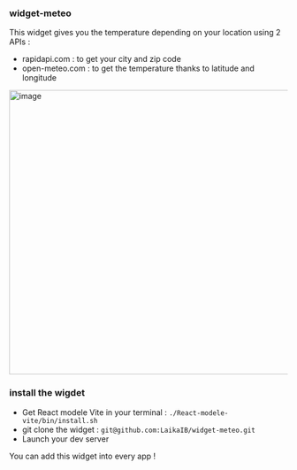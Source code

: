 ### widget-meteo
This widget gives you the temperature depending on your location using 2 APIs :
- rapidapi.com : to get your city and zip code
- open-meteo.com : to get the temperature thanks to latitude and longitude

<img width="514" alt="image" src="https://github.com/LaikaIB/widget-meteo/assets/127234839/5d10ca44-f010-4926-878b-055ecfce4536">

### install the wigdet
- Get React modele Vite in your terminal : `./React-modele-vite/bin/install.sh`
- git clone the widget : `git@github.com:LaikaIB/widget-meteo.git`
- Launch your dev server

You can add this widget into every app !
